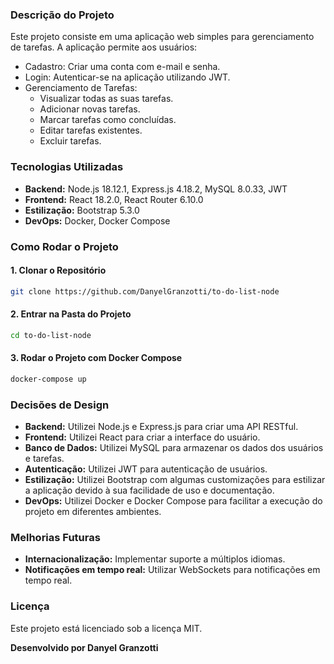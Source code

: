 ### Descrição do Projeto
Este projeto consiste em uma aplicação web simples para gerenciamento de tarefas. A aplicação permite aos usuários:

- Cadastro: Criar uma conta com e-mail e senha.
- Login: Autenticar-se na aplicação utilizando JWT.
- Gerenciamento de Tarefas:
  - Visualizar todas as suas tarefas.
  - Adicionar novas tarefas.
  - Marcar tarefas como concluídas.
  - Editar tarefas existentes.
  - Excluir tarefas.

### Tecnologias Utilizadas
* **Backend:** Node.js 18.12.1, Express.js 4.18.2, MySQL 8.0.33, JWT
* **Frontend:** React 18.2.0, React Router 6.10.0
* **Estilização:** Bootstrap 5.3.0
* **DevOps:** Docker, Docker Compose

### Como Rodar o Projeto
#### 1. Clonar o Repositório
~~~bash 
git clone https://github.com/DanyelGranzotti/to-do-list-node
~~~~
#### 2. Entrar na Pasta do Projeto
~~~bash 
cd to-do-list-node
~~~~
#### 3. Rodar o Projeto com Docker Compose
~~~bash
docker-compose up
~~~

### Decisões de Design
* **Backend:** Utilizei Node.js e Express.js para criar uma API RESTful.
* **Frontend:** Utilizei React para criar a interface do usuário.
* **Banco de Dados:** Utilizei MySQL para armazenar os dados dos usuários e tarefas.
* **Autenticação:** Utilizei JWT para autenticação de usuários.
* **Estilização:** Utilizei Bootstrap com algumas customizações para estilizar a aplicação devido à sua facilidade de uso e documentação.
* **DevOps:** Utilizei Docker e Docker Compose para facilitar a execução do projeto em diferentes ambientes.

### Melhorias Futuras
* **Internacionalização:** Implementar suporte a múltiplos idiomas.
* **Notificações em tempo real:** Utilizar WebSockets para notificações em tempo real.

### Licença
Este projeto está licenciado sob a licença MIT.

**Desenvolvido por Danyel Granzotti**
